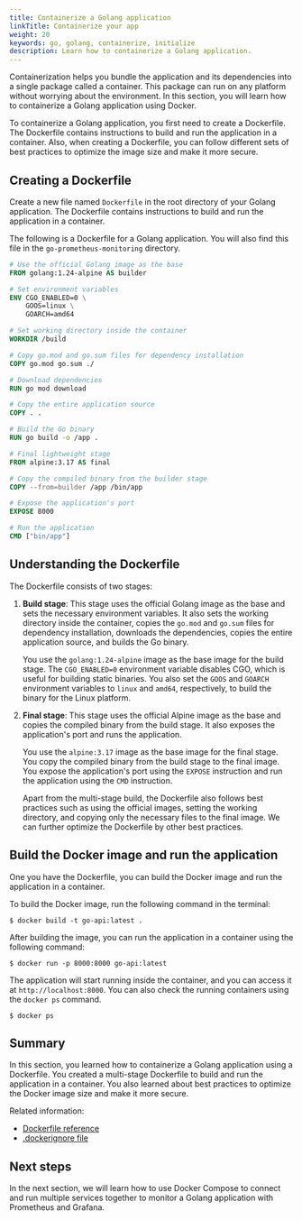 ```yaml
---
title: Containerize a Golang application
linkTitle: Containerize your app
weight: 20
keywords: go, golang, containerize, initialize
description: Learn how to containerize a Golang application.
---
```


Containerization helps you bundle the application and its dependencies into a single package called a container. This package can run on any platform without worrying about the environment. In this section, you will learn how to containerize a Golang application using Docker.

To containerize a Golang application, you first need to create a Dockerfile. The Dockerfile contains instructions to build and run the application in a container. Also, when creating a Dockerfile, you can follow different sets of best practices to optimize the image size and make it more secure.

## Creating a Dockerfile

Create a new file named `Dockerfile` in the root directory of your Golang application. The Dockerfile contains instructions to build and run the application in a container.

The following is a Dockerfile for a Golang application. You will also find this file in the `go-prometheus-monitoring` directory.

```dockerfile
# Use the official Golang image as the base
FROM golang:1.24-alpine AS builder

# Set environment variables
ENV CGO_ENABLED=0 \
    GOOS=linux \
    GOARCH=amd64

# Set working directory inside the container
WORKDIR /build

# Copy go.mod and go.sum files for dependency installation
COPY go.mod go.sum ./

# Download dependencies
RUN go mod download

# Copy the entire application source
COPY . .

# Build the Go binary
RUN go build -o /app .

# Final lightweight stage
FROM alpine:3.17 AS final

# Copy the compiled binary from the builder stage
COPY --from=builder /app /bin/app

# Expose the application's port
EXPOSE 8000

# Run the application
CMD ["bin/app"]
```

## Understanding the Dockerfile

The Dockerfile consists of two stages:

1. **Build stage**: This stage uses the official Golang image as the base and sets the necessary environment variables. It also sets the working directory inside the container, copies the `go.mod` and `go.sum` files for dependency installation, downloads the dependencies, copies the entire application source, and builds the Go binary.

    You use the `golang:1.24-alpine` image as the base image for the build stage. The `CGO_ENABLED=0` environment variable disables CGO, which is useful for building static binaries. You also set the `GOOS` and `GOARCH` environment variables to `linux` and `amd64`, respectively, to build the binary for the Linux platform.

2. **Final stage**: This stage uses the official Alpine image as the base and copies the compiled binary from the build stage. It also exposes the application's port and runs the application.

    You use the `alpine:3.17` image as the base image for the final stage. You copy the compiled binary from the build stage to the final image. You expose the application's port using the `EXPOSE` instruction and run the application using the `CMD` instruction.

    Apart from the multi-stage build, the Dockerfile also follows best practices such as using the official images, setting the working directory, and copying only the necessary files to the final image. We can further optimize the Dockerfile by other best practices.

## Build the Docker image and run the application

One you have the Dockerfile, you can build the Docker image and run the application in a container.

To build the Docker image, run the following command in the terminal:

```console
$ docker build -t go-api:latest .
```

After building the image, you can run the application in a container using the following command:

```console
$ docker run -p 8000:8000 go-api:latest
```

The application will start running inside the container, and you can access it at `http://localhost:8000`. You can also check the running containers using the `docker ps` command.

```console
$ docker ps
```

## Summary

In this section, you learned how to containerize a Golang application using a Dockerfile. You created a multi-stage Dockerfile to build and run the application in a container. You also learned about best practices to optimize the Docker image size and make it more secure.

Related information:

 - [Dockerfile reference](/reference/dockerfile.md)
 - [.dockerignore file](/reference/dockerfile.md#dockerignore-file)

## Next steps

In the next section, we will learn how to use Docker Compose to connect and run multiple services together to monitor a Golang application with Prometheus and Grafana.
